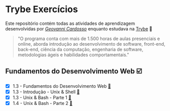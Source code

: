 # Trybe Exercícios

Este repositório contém todas as atividades de aprendizagem desenvolvidas por _[Geovanni Cardosso](https://www.linkedin.com/in/geovannicardoso/)_ enquanto estudava na [Trybe](https://www.betrybe.com/) :rocket:

>"O programa conta com mais de 1.500 horas de aulas presenciais e online, aborda introdução ao desenvolvimento de software, front-end, back-end, ciência da computação, engenharia de software, metodologias ágeis e habilidades comportamentais."

## Fundamentos do Desenvolvimento Web :ballot_box_with_check:
- [x] 1.3 - Fundamentos do Desenvolvimento Web [:link:]()
- [x] 1.3 - Introdução - Unix & Shell [:link:]()
- [x] 1.3 - Unix & Bash - Parte 1 [:link:]()
- [x] 1.4 - Unix & Bash - Parte 2 [:link:]()